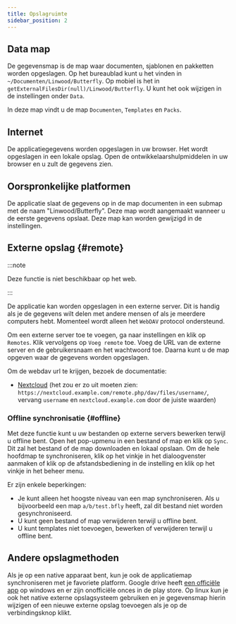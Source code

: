 ```yaml
---
title: Opslagruimte
sidebar_position: 2
---
```


## Data map

De gegevensmap is de map waar documenten, sjablonen en pakketten worden opgeslagen.
Op het bureaublad kunt u het vinden in `~/Documenten/Linwood/Butterfly`.
Op mobiel is het in `getExternalFilesDir(null)/Linwood/Butterfly`.
U kunt het ook wijzigen in de instellingen onder `Data`.

In deze map vindt u de map `Documenten`, `Templates` en `Packs`.

## Internet

De applicatiegegevens worden opgeslagen in uw browser. Het wordt opgeslagen in een lokale opslag.
Open de ontwikkelaarshulpmiddelen in uw browser en u zult de gegevens zien.

## Oorspronkelijke platformen

De applicatie slaat de gegevens op in de map documenten in een submap met de naam "Linwood/Butterfly". Deze map wordt aangemaakt wanneer u de eerste gegevens opslaat. Deze map kan worden gewijzigd in de instellingen.

## Externe opslag {#remote}

:::note

Deze functie is niet beschikbaar op het web.

:::

De applicatie kan worden opgeslagen in een externe server. Dit is handig als je de gegevens wilt delen met andere mensen of als je meerdere computers hebt. Momenteel wordt alleen het `WebDAV` protocol ondersteund.

Om een externe server toe te voegen, ga naar instellingen en klik op `Remotes`. Klik vervolgens op `Voeg remote` toe.
Voeg de URL van de externe server en de gebruikersnaam en het wachtwoord toe. Daarna kunt u de map opgeven waar de gegevens worden opgeslagen.

Om de webdav url te krijgen, bezoek de documentatie:

- [Nextcloud](https://docs.nextcloud.com/server/latest/user_manual/en/files/access_webdav.html) (het zou er zo uit moeten zien: `https://nextcloud.example.com/remote.php/dav/files/username/`, vervang `username` en `nextcloud.example.com` door de juiste waarden)

### Offline synchronisatie {#offline}

Met deze functie kunt u uw bestanden op externe servers bewerken terwijl u offline bent.
Open het pop-upmenu in een bestand of map en klik op `Sync`. Dit zal het bestand of de map downloaden en lokaal opslaan. Om de hele hoofdmap te synchroniseren, klik op het vinkje in het dialoogvenster aanmaken of klik op de afstandsbediening in de instelling en klik op het vinkje in het beheer menu.

Er zijn enkele beperkingen:

- Je kunt alleen het hoogste niveau van een map synchroniseren. Als u bijvoorbeeld een map `a/b/test.bfly` heeft, zal dit bestand niet worden gesynchroniseerd.
- U kunt geen bestand of map verwijderen terwijl u offline bent.
- U kunt templates niet toevoegen, bewerken of verwijderen terwijl u offline bent.

## Andere opslagmethoden

Als je op een native apparaat bent, kun je ook de applicatiemap synchroniseren met je favoriete platform.
Google drive heeft [een officiële app](https://www.google.com/drive/download/) op windows en er zijn onofficiële onces in de play store.
Op linux kun je ook het native externe opslagsysteem gebruiken en je gegevensmap hierin wijzigen of een nieuwe externe opslag toevoegen als je op de verbindingsknop klikt.
